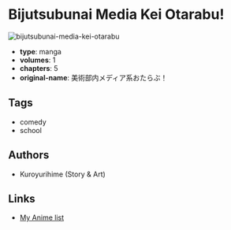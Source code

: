 # Bijutsubunai Media Kei Otarabu!

![bijutsubunai-media-kei-otarabu](https://cdn.myanimelist.net/images/manga/3/28002.jpg)

-   **type**: manga
-   **volumes**: 1
-   **chapters**: 5
-   **original-name**: 美術部内メディア系おたらぶ！

## Tags

-   comedy
-   school

## Authors

-   Kuroyurihime (Story & Art)

## Links

-   [My Anime list](https://myanimelist.net/manga/18314/Bijutsubunai_Media_Kei_Otarabu)
